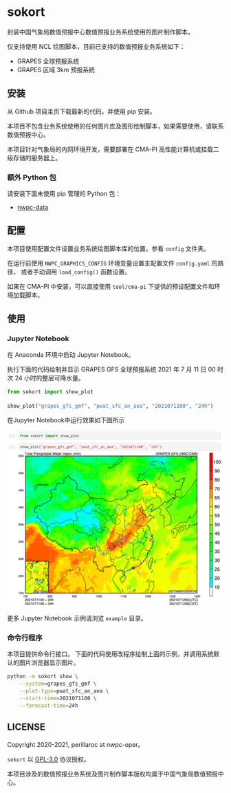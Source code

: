 # sokort

封装中国气象局数值预报中心数值预报业务系统使用的图片制作脚本。

仅支持使用 NCL 绘图脚本，目前已支持的数值预报业务系统如下：

- GRAPES 全球预报系统
- GRAPES 区域 3km 预报系统

## 安装

从 Github 项目主页下载最新的代码，并使用 pip 安装。

本项目不包含业务系统使用的任何图片库及图形绘制脚本，如果需要使用，请联系数值预报中心。

本项目针对气象局的内网环境开发，需要部署在 CMA-PI 高性能计算机或挂载二级存储的服务器上。

### 额外 Python 包

请安装下面未使用 pip 管理的 Python 包：

- [nwpc-data](https://github.com/nwpc-oper/nwpc-data)

## 配置

本项目使用配置文件设置业务系统绘图脚本库的位置，参看 `config` 文件夹。

在运行前使用 `NWPC_GRAPHICS_CONFIG` 环境变量设置主配置文件 `config.yaml` 的路径，
或者手动调用 `load_config()` 函数设置。

如果在 CMA-PI 中安装，可以直接使用 `tool/cma-pi` 下提供的预设配置文件和环境加载脚本。

## 使用

### Jupyter Notebook

在 Anaconda 环境中启动 Jupyter Notebook。

执行下面的代码绘制并显示 GRAPES GFS 全球预报系统 2021 年 7 月 11 日 00 时次 24 小时的整层可降水量。

```python
from sokort import show_plot

show_plot("grapes_gfs_gmf", "pwat_sfc_an_aea", "2021071100", "24h")
```

在Jupyter Notebook中运行效果如下图所示

![](./doc/nwpc-graphics-grapes-gfs-pwat-sfc-an-aea.png)

更多 Jupyter Notebook 示例请浏览 `example` 目录。

### 命令行程序

本项目提供命令行接口。
下面的代码使用改程序绘制上面的示例，并调用系统默认的图片浏览器显示图片。

```bash
python -m sokort show \
    --system=grapes_gfs_gmf \
    --plot-type=pwat_sfc_an_aea \
    --start-time=2021071100 \
    --forecast-time=24h
```

## LICENSE

Copyright 2020-2021, perillaroc at nwpc-oper。

`sokort` 以 [GPL-3.0](./LICENSE.md) 协议授权。

本项目涉及的数值预报业务系统及图片制作脚本版权均属于中国气象局数值预报中心。